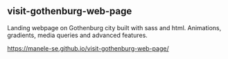 ## visit-gothenburg-web-page
Landing webpage on Gothenburg city built with sass and html. Animations, gradients, media queries and advanced features.

https://manele-se.github.io/visit-gothenburg-web-page/
